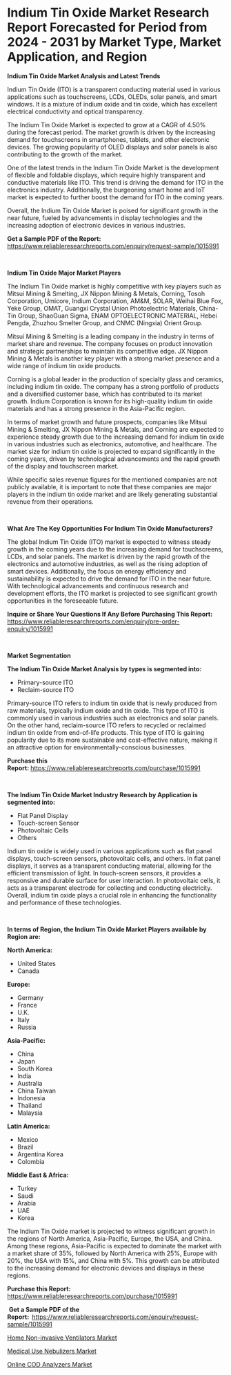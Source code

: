<p><h1>Indium Tin Oxide Market Research Report Forecasted for Period from 2024 -  2031 by Market Type, Market Application, and Region</h1></p><p><strong>Indium Tin Oxide Market Analysis and Latest Trends</strong></p>
<p><p>Indium Tin Oxide (ITO) is a transparent conducting material used in various applications such as touchscreens, LCDs, OLEDs, solar panels, and smart windows. It is a mixture of indium oxide and tin oxide, which has excellent electrical conductivity and optical transparency.</p><p>The Indium Tin Oxide Market is expected to grow at a CAGR of 4.50% during the forecast period. The market growth is driven by the increasing demand for touchscreens in smartphones, tablets, and other electronic devices. The growing popularity of OLED displays and solar panels is also contributing to the growth of the market.</p><p>One of the latest trends in the Indium Tin Oxide Market is the development of flexible and foldable displays, which require highly transparent and conductive materials like ITO. This trend is driving the demand for ITO in the electronics industry. Additionally, the burgeoning smart home and IoT market is expected to further boost the demand for ITO in the coming years.</p><p>Overall, the Indium Tin Oxide Market is poised for significant growth in the near future, fueled by advancements in display technologies and the increasing adoption of electronic devices in various industries.</p></p>
<p><strong>Get a Sample PDF of the Report:&nbsp;</strong> <a href="https://www.reliableresearchreports.com/enquiry/request-sample/1015991">https://www.reliableresearchreports.com/enquiry/request-sample/1015991</a></p>
<p>&nbsp;</p>
<p><strong>Indium Tin Oxide Major Market Players</strong></p>
<p><p>The Indium Tin Oxide market is highly competitive with key players such as Mitsui Mining & Smelting, JX Nippon Mining & Metals, Corning, Tosoh Corporation, Umicore, Indium Corporation, AM&M, SOLAR, Weihai Blue Fox, Yeke Group, OMAT, Guangxi Crystal Union Photoelectric Materials, China-Tin Group, ShaoGuan Sigma, ENAM OPTOELECTRONIC MATERIAL, Hebei Pengda, Zhuzhou Smelter Group, and CNMC (Ningxia) Orient Group. </p><p>Mitsui Mining & Smelting is a leading company in the industry in terms of market share and revenue. The company focuses on product innovation and strategic partnerships to maintain its competitive edge. JX Nippon Mining & Metals is another key player with a strong market presence and a wide range of indium tin oxide products.</p><p>Corning is a global leader in the production of specialty glass and ceramics, including indium tin oxide. The company has a strong portfolio of products and a diversified customer base, which has contributed to its market growth. Indium Corporation is known for its high-quality indium tin oxide materials and has a strong presence in the Asia-Pacific region.</p><p>In terms of market growth and future prospects, companies like Mitsui Mining & Smelting, JX Nippon Mining & Metals, and Corning are expected to experience steady growth due to the increasing demand for indium tin oxide in various industries such as electronics, automotive, and healthcare. The market size for indium tin oxide is projected to expand significantly in the coming years, driven by technological advancements and the rapid growth of the display and touchscreen market.</p><p>While specific sales revenue figures for the mentioned companies are not publicly available, it is important to note that these companies are major players in the indium tin oxide market and are likely generating substantial revenue from their operations.</p></p>
<p>&nbsp;</p>
<p><strong>What Are The Key Opportunities For Indium Tin Oxide Manufacturers?</strong></p>
<p><p>The global Indium Tin Oxide (ITO) market is expected to witness steady growth in the coming years due to the increasing demand for touchscreens, LCDs, and solar panels. The market is driven by the rapid growth of the electronics and automotive industries, as well as the rising adoption of smart devices. Additionally, the focus on energy efficiency and sustainability is expected to drive the demand for ITO in the near future. With technological advancements and continuous research and development efforts, the ITO market is projected to see significant growth opportunities in the foreseeable future.</p></p>
<p><strong>Inquire or Share Your Questions If Any Before Purchasing This Report:</strong> <a href="https://www.reliableresearchreports.com/enquiry/pre-order-enquiry/1015991">https://www.reliableresearchreports.com/enquiry/pre-order-enquiry/1015991</a></p>
<p>&nbsp;</p>
<p><strong>Market Segmentation</strong></p>
<p><strong>The Indium Tin Oxide Market Analysis by types is segmented into:</strong></p>
<p><ul><li>Primary-source ITO</li><li>Reclaim-source ITO</li></ul></p>
<p><p>Primary-source ITO refers to indium tin oxide that is newly produced from raw materials, typically indium oxide and tin oxide. This type of ITO is commonly used in various industries such as electronics and solar panels. On the other hand, reclaim-source ITO refers to recycled or reclaimed indium tin oxide from end-of-life products. This type of ITO is gaining popularity due to its more sustainable and cost-effective nature, making it an attractive option for environmentally-conscious businesses.</p></p>
<p><strong>Purchase this Report:&nbsp;</strong><a href="https://www.reliableresearchreports.com/purchase/1015991">https://www.reliableresearchreports.com/purchase/1015991</a></p>
<p>&nbsp;</p>
<p><strong>The Indium Tin Oxide Market Industry Research by Application is segmented into:</strong></p>
<p><ul><li>Flat Panel Display</li><li>Touch-screen Sensor</li><li>Photovoltaic Cells</li><li>Others</li></ul></p>
<p><p>Indium tin oxide is widely used in various applications such as flat panel displays, touch-screen sensors, photovoltaic cells, and others. In flat panel displays, it serves as a transparent conducting material, allowing for the efficient transmission of light. In touch-screen sensors, it provides a responsive and durable surface for user interaction. In photovoltaic cells, it acts as a transparent electrode for collecting and conducting electricity. Overall, indium tin oxide plays a crucial role in enhancing the functionality and performance of these technologies.</p></p>
<p>&nbsp;</p>
<p><strong>In terms of Region, the Indium Tin Oxide Market Players available by Region are:</strong></p>
<p>
    <p> <strong> North America: </strong>
        <ul>
            <li>United States</li>
            <li>Canada</li>
        </ul>
        </p> 
    <p> <strong> Europe: </strong>
        <ul>
            <li>Germany</li>
            <li>France</li>
            <li>U.K.</li>
            <li>Italy</li>
            <li>Russia</li>
        </ul>
        </p> 
    <p> <strong> Asia-Pacific: </strong>
        <ul>
            <li>China</li>
            <li>Japan</li>
            <li>South Korea</li>
            <li>India</li>
            <li>Australia</li>
            <li>China Taiwan</li>
            <li>Indonesia</li>
            <li>Thailand</li>
            <li>Malaysia</li>
        </ul>
        </p> 
    <p> <strong> Latin America: </strong>
        <ul>
            <li>Mexico</li>
            <li>Brazil</li>
            <li>Argentina Korea</li>
            <li>Colombia</li>
        </ul>
        </p> 
    <p> <strong> Middle East & Africa: </strong>
        <ul>
            <li>Turkey</li>
            <li>Saudi</li>
            <li>Arabia</li>
            <li>UAE</li>
            <li>Korea</li>
        </ul>
    </p>
    </p>
<p><p>The Indium Tin Oxide market is projected to witness significant growth in the regions of North America, Asia-Pacific, Europe, the USA, and China. Among these regions, Asia-Pacific is expected to dominate the market with a market share of 35%, followed by North America with 25%, Europe with 20%, the USA with 15%, and China with 5%. This growth can be attributed to the increasing demand for electronic devices and displays in these regions.</p></p>
<p><strong>Purchase this Report: </strong><a href="https://www.reliableresearchreports.com/purchase/1015991">https://www.reliableresearchreports.com/purchase/1015991</a></p>
<p>&nbsp;<strong>Get a Sample PDF of the Report:&nbsp;&nbsp;</strong><a href="https://www.reliableresearchreports.com/enquiry/request-sample/1015991">https://www.reliableresearchreports.com/enquiry/request-sample/1015991</a></p>
<p><strong></strong></p>
<p><p><a href="https://view.publitas.com/reportprime-1/home-non-invasive-ventilators-market-research-report-unlocks-analysis-on-the-market-financial-status-market-size-and-market-revenue-upto-2030/">Home Non-invasive Ventilators Market</a></p><p><a href="https://view.publitas.com/reportprime-1/medical-use-nebulizers-market-research-report-reveals-the-latest-trends-and-opportunities-of-this-market-for-period-from-2023-2030/">Medical Use Nebulizers Market</a></p><p><a href="https://view.publitas.com/reportprime-1/online-cod-analyzers-market-size-evaluating-its-market-trends-growth-and-projections-2023-2030/">Online COD Analyzers Market</a></p></p>